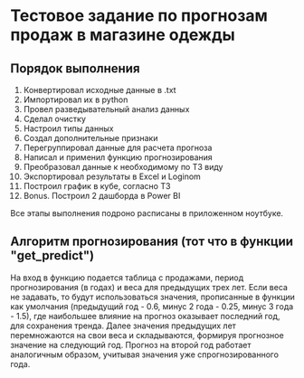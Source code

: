 # Тестовое задание по прогнозам продаж в магазине одежды

## Порядок выполнения

1. Конвертировал исходные данные в .txt
2. Импортировал их в python
3. Провел разведывательный анализ данных
4. Сделал очистку
5. Настроил типы данных
6. Создал дополнительные признаки
7. Перегруппировал данные для расчета прогноза
8. Написал и применил функцию прогнозирования
9. Преобразовал данные к необходимому по ТЗ виду
10. Экспортировал результаты в Excel и Loginom
11. Построил график в кубе, согласно ТЗ
12. Bonus. Построил 2 дашборда в Power BI

Все этапы выполнения подроно расписаны в приложенном ноутбуке.

## Алгоритм прогнозирования (тот что в функции "get_predict")
На вход в функцию подается таблица с продажами, период прогнозирования (в годах) и веса для предыдущих трех лет. Если веса не задавать, то будут использоваться значения, прописанные в функции как умолчания (предыдущий год - 0.6, минус 2 года - 0.25, минус 3 года - 1.5), где наибольшее влияние на прогноз оказывает последний год, для сохранения тренда. Далее значения предыдущих лет перемножаются на свои веса и складываются, формируя прогнозное значение на следующий год. Прогноз на второй год работает аналогичным образом, учитывая значения уже спрогнозированного года.
